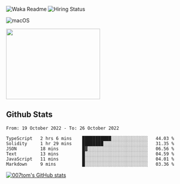 ![Waka Readme](https://github.com/007tom/007tom/workflows/Waka%20Readme/badge.svg)
![Hiring Status](https://img.shields.io/badge/Hireable-true-green)
<!-- ### Hi there 👋🏿 -->

<!--
**007tom/007tom** is a ✨ _special_ ✨ repository because its `README.md` (this file) appears on your GitHub profile.

Here are some ideas to get you started:
-->

<!--
- 🔭 I’m currently working on [SoftMaple](https://github.com/SoftMaple):
-->

<!-- - 🌱 I’m currently learning ...  -->
<!-- - 👯 I’m looking for ... -->
<!-- - 🤔 I’m looking for help with Javascript AST or Parser ... -->
<!-- - 💬 Ask me about ... -->
<!-- - 📫 How to reach me: ... -->
<!-- - 😄 Pronouns: ... -->
<!-- - ⚡ Fun fact: ... -->
<!--
-->

![macOS](https://img.shields.io/badge/Macbook%20Pro-Monterey%20%7C%2013--inch%20%7C%2016%20GB%20%7C%202020-%23000000?style=flat&logo=apple&logoColor=%23ffffff)

<img src="https://user-images.githubusercontent.com/31362988/165692768-690ffd03-1b8b-4d1b-92ea-bc7e60ebd043.png" width=256 height=192 />

## Github Stats

<!--START_SECTION:waka-->

```text
From: 19 October 2022 - To: 26 October 2022

TypeScript   2 hrs 6 mins    ███████████░░░░░░░░░░░░░░   44.03 %
Solidity     1 hr 29 mins    ████████░░░░░░░░░░░░░░░░░   31.35 %
JSON         18 mins         █▓░░░░░░░░░░░░░░░░░░░░░░░   06.56 %
Text         13 mins         █░░░░░░░░░░░░░░░░░░░░░░░░   04.59 %
JavaScript   11 mins         █░░░░░░░░░░░░░░░░░░░░░░░░   04.01 %
Markdown     9 mins          █░░░░░░░░░░░░░░░░░░░░░░░░   03.36 %
```

<!--END_SECTION:waka-->


[![007tom's GitHub stats](https://github-readme-stats.vercel.app/api?username=zhyd1997&count_private=true&show_icons=true&theme=react)
](https://github.com/anuraghazra/github-readme-stats)
